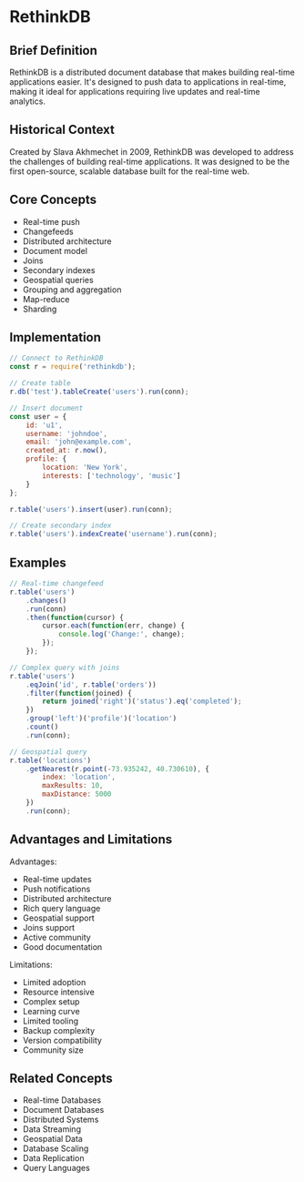 # RethinkDB

## Brief Definition
RethinkDB is a distributed document database that makes building real-time applications easier. It's designed to push data to applications in real-time, making it ideal for applications requiring live updates and real-time analytics.

## Historical Context
Created by Slava Akhmechet in 2009, RethinkDB was developed to address the challenges of building real-time applications. It was designed to be the first open-source, scalable database built for the real-time web.

## Core Concepts
- Real-time push
- Changefeeds
- Distributed architecture
- Document model
- Joins
- Secondary indexes
- Geospatial queries
- Grouping and aggregation
- Map-reduce
- Sharding

## Implementation
```javascript
// Connect to RethinkDB
const r = require('rethinkdb');

// Create table
r.db('test').tableCreate('users').run(conn);

// Insert document
const user = {
    id: 'u1',
    username: 'johndoe',
    email: 'john@example.com',
    created_at: r.now(),
    profile: {
        location: 'New York',
        interests: ['technology', 'music']
    }
};

r.table('users').insert(user).run(conn);

// Create secondary index
r.table('users').indexCreate('username').run(conn);
```

## Examples
```javascript
// Real-time changefeed
r.table('users')
    .changes()
    .run(conn)
    .then(function(cursor) {
        cursor.each(function(err, change) {
            console.log('Change:', change);
        });
    });

// Complex query with joins
r.table('users')
    .eqJoin('id', r.table('orders'))
    .filter(function(joined) {
        return joined('right')('status').eq('completed');
    })
    .group('left')('profile')('location')
    .count()
    .run(conn);

// Geospatial query
r.table('locations')
    .getNearest(r.point(-73.935242, 40.730610), {
        index: 'location',
        maxResults: 10,
        maxDistance: 5000
    })
    .run(conn);
```

## Advantages and Limitations
Advantages:
- Real-time updates
- Push notifications
- Distributed architecture
- Rich query language
- Geospatial support
- Joins support
- Active community
- Good documentation

Limitations:
- Limited adoption
- Resource intensive
- Complex setup
- Learning curve
- Limited tooling
- Backup complexity
- Version compatibility
- Community size

## Related Concepts
- Real-time Databases
- Document Databases
- Distributed Systems
- Data Streaming
- Geospatial Data
- Database Scaling
- Data Replication
- Query Languages 